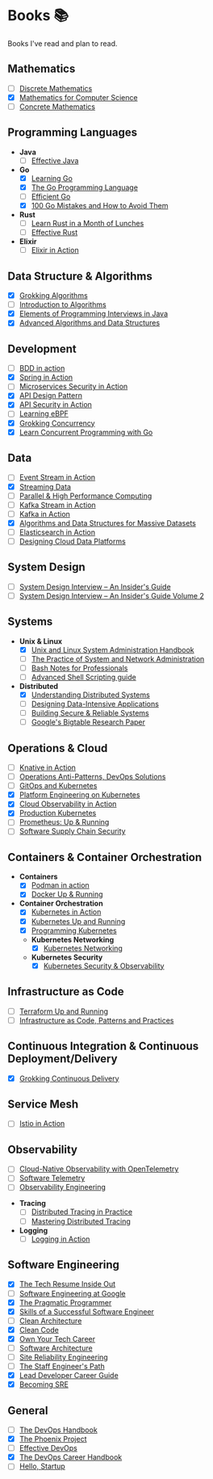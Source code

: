 # Books 📚
Books I've read and plan to read.

## Mathematics

- [ ] [Discrete Mathematics](https://discrete.openmathbooks.org/pdfs/dmoi-tablet.pdf)
- [x] [Mathematics for Computer Science](https://courses.csail.mit.edu/6.042/spring18/mcs.pdf)
- [ ] [Concrete Mathematics](https://www.csie.ntu.edu.tw/~r97002/temp/Concrete%20Mathematics%202e.pdf)

## Programming Languages

- **Java**
    - [ ] [Effective Java](https://www.amazon.com/Effective-Java-Joshua-Bloch/dp/0134685997)
- **Go**
    - [x] [Learning Go](https://www.oreilly.com/library/view/learning-go/9781492077206/)
    - [x] [The Go Programming Language](https://www.oreilly.com/library/view/the-go-programming/9780134190570/)
    - [ ] [Efficient Go](https://www.oreilly.com/library/view/efficient-go/9781098105709/)
    - [x] [100 Go Mistakes and How to Avoid Them](https://www.manning.com/books/100-go-mistakes-and-how-to-avoid-them)
- **Rust**
    - [ ] [Learn Rust in a Month of Lunches](https://www.manning.com/books/learn-rust-in-a-month-of-lunches)
    - [ ] [Effective Rust](https://www.oreilly.com/library/view/effective-rust/9781098151393/)
- **Elixir**
    - [ ] [Elixir in Action](https://www.manning.com/books/elixir-in-action-third-edition)

## Data Structure & Algorithms

- [x] [Grokking Algorithms](https://www.manning.com/books/grokking-algorithms)
- [ ] [Introduction to Algorithms](https://mitpress.mit.edu/9780262046305/introduction-to-algorithms/)
- [x] [Elements of Programming Interviews in Java](https://www.amazon.in/Elements-Programming-Interviews-Java-Insiders/dp/1517671272)
- [x] [Advanced Algorithms and Data Structures](https://www.manning.com/books/advanced-algorithms-and-data-structures)

## Development

- [ ] [BDD in action](https://www.manning.com/books/bdd-in-action-second-edition)
- [x] [Spring in Action](https://www.manning.com/books/spring-in-action-sixth-edition)
- [ ] [Microservices Security in Action](https://www.manning.com/books/microservices-security-in-action)
- [x] [API Design Pattern](https://www.manning.com/books/api-design-patterns)
- [x] [API Security in Action](https://www.manning.com/books/api-security-in-action)
- [ ] [Learning eBPF](https://www.oreilly.com/library/view/learning-ebpf/9781098135119/)
- [x] [Grokking Concurrency](https://www.manning.com/books/grokking-concurrency)
- [x] [Learn Concurrent Programming with Go](https://www.manning.com/books/learn-concurrent-programming-with-go)

## Data

- [ ] [Event Stream in Action](https://www.manning.com/books/event-streams-in-action)
- [x] [Streaming Data](https://www.manning.com/books/streaming-data)
- [ ] [Parallel & High Performance Computing](https://www.manning.com/books/parallel-and-high-performance-computing)
- [ ] [Kafka Stream in Action](https://www.manning.com/books/kafka-streams-in-action)
- [ ] [Kafka in Action](https://www.manning.com/books/kafka-in-action)
- [x] [Algorithms and Data Structures for Massive Datasets](https://www.manning.com/books/algorithms-and-data-structures-for-massive-datasets)
- [ ] [Elasticsearch in Action](https://www.manning.com/books/elasticsearch-in-action)
- [ ] [Designing Cloud Data Platforms](https://www.manning.com/books/designing-cloud-data-platforms)

## System Design

- [ ] [System Design Interview – An Insider's Guide](https://www.amazon.com/System-Design-Interview-insiders-Second/dp/B08CMF2CQF)
- [ ] [System Design Interview – An Insider's Guide Volume 2](https://www.amazon.com/System-Design-Interview-Insiders-Guide/dp/1736049119)

## Systems

- **Unix & Linux**
    - [x] [Unix and Linux System Administration Handbook](https://www.amazon.in/UNIX-Linux-System-Administration-Handbook/dp/0134277554)
    - [ ] [The Practice of System and Network Administration](https://www.amazon.com/Practice-System-Network-Administration-Second/dp/0321492668)
    - [ ] [Bash Notes for Professionals](https://books.goalkicker.com/BashBook/)
    - [ ] [Advanced Shell Scripting guide](https://tldp.org/LDP/abs/abs-guide.pdf)
- **Distributed**
    - [x] [Understanding Distributed Systems](https://www.amazon.com/Understanding-Distributed-Systems-Second-applications-ebook/dp/B09YLRB7QV)
    - [ ] [Designing Data-Intensive Applications](https://www.oreilly.com/library/view/designing-data-intensive-applications/9781491903063/)
    - [ ] [Building Secure & Reliable Systems](https://www.oreilly.com/library/view/building-secure-and/9781492083115/)
    - [ ] [Google's Bigtable Research Paper](https://static.googleusercontent.com/media/research.google.com/en//archive/bigtable-osdi06.pdf)

## Operations & Cloud

- [ ] [Knative in Action](https://www.manning.com/books/knative-in-action)
- [ ] [Operations Anti-Patterns, DevOps Solutions](https://www.manning.com/books/operations-anti-patterns-devops-solutions)
- [ ] [GitOps and Kubernetes](https://www.manning.com/books/gitops-and-kubernetes)
- [x] [Platform Engineering on Kubernetes](https://www.manning.com/books/platform-engineering-on-kubernetes)
- [x] [Cloud Observability in Action](https://www.manning.com/books/cloud-observability-in-action)
- [x] [Production Kubernetes](https://www.oreilly.com/library/view/production-kubernetes/9781492092292/)
- [ ] [Prometheus: Up & Running](https://www.oreilly.com/library/view/prometheus-up/9781098131135/)
- [ ] [Software Supply Chain Security](https://www.oreilly.com/library/view/software-supply-chain/9781098133696/)

## Containers & Container Orchestration

- **Containers**
    - [x] [Podman in action](https://www.manning.com/books/podman-in-action)
    - [x] [Docker Up & Running](https://www.oreilly.com/library/view/docker-up/9781098131814/)
- **Container Orchestration**
    - [x] [Kubernetes in Action](https://www.manning.com/books/kubernetes-in-action-second-edition)
    - [x] [Kubernetes Up and Running](https://www.oreilly.com/library/view/kubernetes-up-and/9781098110192/)
    - [x] [Programming Kubernetes](https://www.oreilly.com/library/view/programming-kubernetes/9781492047094/)
    - **Kubernetes Networking**
        - [x] [Kubernetes Networking](https://www.oreilly.com/library/view/networking-and-kubernetes/9781492081647/)
    - **Kubernetes Security**
        - [x] [Kubernetes Security & Observability](https://www.oreilly.com/library/view/kubernetes-security-and/9781098107093/)

## Infrastructure as Code

- [ ] [Terraform Up and Running](https://www.oreilly.com/library/view/terraform-up-and/9781098116736/)
- [ ] [Infrastructure as Code, Patterns and Practices](https://www.manning.com/books/infrastructure-as-code-patterns-and-practices)

## Continuous Integration & Continuous Deployment/Delivery

- [x] [Grokking Continuous Delivery](https://www.manning.com/books/grokking-continuous-delivery)

## Service Mesh

- [ ] [Istio in Action](https://www.manning.com/books/istio-in-action)

## Observability

- [ ] [Cloud-Native Observability with OpenTelemetry](https://www.packtpub.com/product/cloud-native-observability-with-opentelemetry/9781801077705)
- [ ] [Software Telemetry](https://www.manning.com/books/software-telemetry)
- [ ] [Observability Engineering](https://www.oreilly.com/library/view/observability-engineering/9781492076438/)
- **Tracing**
    - [ ] [Distributed Tracing in Practice](https://www.oreilly.com/library/view/distributed-tracing-in/9781492056621/)
    - [ ] [Mastering Distributed Tracing](https://www.packtpub.com/product/mastering-distributed-tracing/9781788628464)

- **Logging**
    - [ ] [Logging in Action](https://www.manning.com/books/logging-in-action)

## Software Engineering

- [x] [The Tech Resume Inside Out](https://thetechresume.com)
- [ ] [Software Engineering at Google](https://www.oreilly.com/library/view/software-engineering-at/9781492082781/)
- [x] [The Pragmatic Programmer](https://www.amazon.in/Pragmatic-Programmer-journey-mastery-Anniversary-dp-0135957052/dp/0135957052/ref=dp_ob_title_bk)
- [x] [Skills of a Successful Software Engineer](https://www.manning.com/books/skills-of-a-successful-software-engineer)
- [ ] [Clean Architecture](https://www.amazon.com/Clean-Architecture-Craftsmans-Software-Structure/dp/0134494164)
- [x] [Clean Code](https://www.amazon.com/Clean-Code-Handbook-Software-Craftsmanship/dp/0132350882)
- [x] [Own Your Tech Career](https://www.manning.com/books/own-your-tech-career)
- [ ] [Software Architecture](https://www.oreilly.com/library/view/software-architecture-the/9781492086888/)
- [ ] [Site Reliability Engineering](https://sre.google/sre-book/table-of-contents/)
- [ ] [The Staff Engineer's Path](https://www.oreilly.com/library/view/the-staff-engineers/9781098118723/)
- [x] [Lead Developer Career Guide](https://www.manning.com/books/lead-developer-career-guide)
- [x] [Becoming SRE](https://www.oreilly.com/library/view/becoming-sre/9781492090540/)

## General

- [ ] [The DevOps Handbook](https://www.amazon.in/DevOPS-Handbook-World-Class-Reliability-Organizations/dp/1942788002)
- [x] [The Phoenix Project](https://www.amazon.com/Phoenix-Project-DevOps-Helping-Business/dp/0988262592)
- [ ] [Effective DevOps](https://www.oreilly.com/library/view/effective-devops/9781491926291/)
- [x] [The DevOps Career Handbook](https://www.packtpub.com/product/the-devops-career-handbook/9781803230948)
- [ ] [Hello, Startup](https://www.amazon.in/Hello-Startup-Yevgeniy-Brikman/dp/1491909900)

